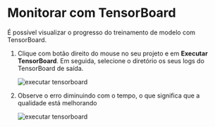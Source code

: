 ---
---
# <a name="monitor-with-tensorboard"></a>Monitorar com TensorBoard

É possível visualizar o progresso do treinamento de modelo com TensorBoard. 

1. Clique com botão direito do mouse no seu projeto e em **Executar TensorBoard**. Em seguida, selecione o diretório os seus logs do TensorBoard de saída.

    ![executar tensorboard](media\monitor-tensorboard\run-tensorboard.png)

1. Observe o erro diminuindo com o tempo, o que significa que a qualidade está melhorando

    ![executar tensorboard](media\monitor-tensorboard\tensorboard.png)